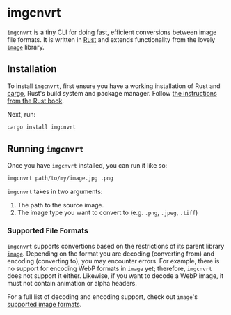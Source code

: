 # imgcnvrt

`imgcnvrt` is a tiny CLI for doing fast, efficient conversions between image file formats. It is written in [Rust](https://www.rust-lang.org/) and extends functionality from the lovely [`image`](https://github.com/image-rs/image) library.

## Installation

To install `imgcnvrt`, first ensure you have a working installation of Rust and [cargo](https://doc.rust-lang.org/book/ch01-03-hello-cargo.html), Rust's build system and package manager. Follow [the instructions from the Rust book](https://doc.rust-lang.org/book/ch01-01-installation.html).

Next, run:

```sh
cargo install imgcnvrt
```

## Running `imgcnvrt`

Once you have `imgcnvrt` installed, you can run it like so:

```sh
imgcnvrt path/to/my/image.jpg .png
```

`imgcnvrt` takes in two arguments:

1. The path to the source image.
2. The image type you want to convert to (e.g. `.png`, `.jpeg`, `.tiff`)

### Supported File Formats

`imgcnvrt` supports convertions based on the restrictions of its parent library [`image`](https://github.com/image-rs/image#supported-image-formats). Depending on the format you are decoding (converting from) and encoding (converting to), you may encounter errors. For example, there is no support for encoding WebP formats in `image` yet; therefore, `imgcnvrt` does not support it either. Likewise, if you want to decode a WebP image, it must not contain animation or alpha headers.

For a full list of decoding and encoding support, check out `image`'s [supported image formats](https://github.com/image-rs/image#supported-image-formats).